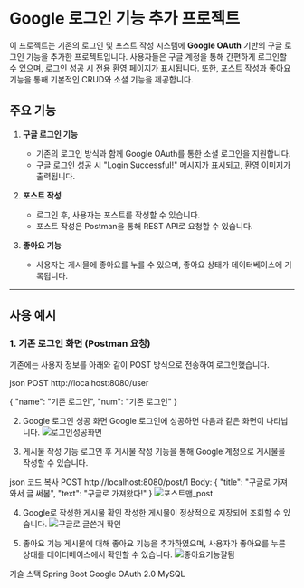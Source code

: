 # Google 로그인 기능 추가 프로젝트

이 프로젝트는 기존의 로그인 및 포스트 작성 시스템에 **Google OAuth** 기반의 구글 로그인 기능을 추가한 프로젝트입니다. 사용자들은 구글 계정을 통해 간편하게 로그인할 수 있으며, 로그인 성공 시 전용 환영 페이지가 표시됩니다. 또한, 포스트 작성과 좋아요 기능을 통해 기본적인 CRUD와 소셜 기능을 제공합니다.

## 주요 기능

1. **구글 로그인 기능**  
   - 기존의 로그인 방식과 함께 Google OAuth를 통한 소셜 로그인을 지원합니다.
   - 구글 로그인 성공 시 "Login Successful!" 메시지가 표시되고, 환영 이미지가 출력됩니다.

2. **포스트 작성**  
   - 로그인 후, 사용자는 포스트를 작성할 수 있습니다.
   - 포스트 작성은 Postman을 통해 REST API로 요청할 수 있습니다.

3. **좋아요 기능**  
   - 사용자는 게시물에 좋아요를 누를 수 있으며, 좋아요 상태가 데이터베이스에 기록됩니다.

---

## 사용 예시

### 1. 기존 로그인 화면 (Postman 요청)
기존에는 사용자 정보를 아래와 같이 POST 방식으로 전송하여 로그인했습니다.

json
POST http://localhost:8080/user

{
    "name": "기존 로그인",
    "num": "기존 로그인"
}

2. Google 로그인 성공 화면
Google 로그인에 성공하면 다음과 같은 화면이 나타납니다.
![로그인성공화면](https://github.com/user-attachments/assets/120c27b2-c291-4710-b670-dfe3fd333757)


3. 게시물 작성 기능
로그인 후 게시물 작성 기능을 통해 Google 계정으로 게시물을 작성할 수 있습니다.



json
코드 복사
POST http://localhost:8080/post/1
Body:
{
    "title": "구글로 가져와서 글 써봄",
    "text": "구글로 가져왔다!"
}
![포스트맨_post](https://github.com/user-attachments/assets/c347a3e1-83b4-4130-9f56-f98991e99bd7)

4. Google로 작성한 게시물 확인
작성한 게시물이 정상적으로 저장되어 조회할 수 있습니다.
![구글로 글쓴거 확인](https://github.com/user-attachments/assets/6d01f044-1066-4486-8640-975b54a85060)


5. 좋아요 기능
게시물에 대해 좋아요 기능을 추가하였으며, 사용자가 좋아요를 누른 상태를 데이터베이스에서 확인할 수 있습니다.
![좋아요기능잘됨](https://github.com/user-attachments/assets/30b47784-8a1f-47d0-9258-72037429e449)


기술 스택
Spring Boot
Google OAuth 2.0
MySQL

